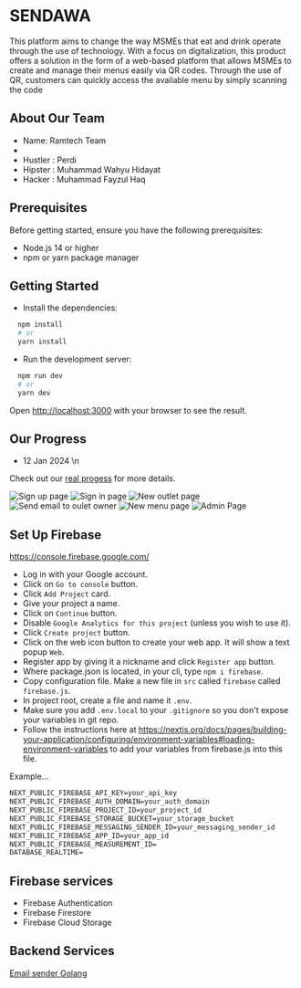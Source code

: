 # SENDAWA

This platform aims to change the way MSMEs that eat and drink operate through the use of technology. With a focus on digitalization, this product offers a solution in the form of a web-based platform that allows MSMEs to create and manage their menus easily via QR codes. Through the use of QR, customers can quickly access the available menu by simply scanning the code

## About Our Team
- Name: Ramtech Team
- 
- Hustler : Perdi
- Hipster : Muhammad Wahyu Hidayat
- Hacker : Muhammad Fayzul Haq


## Prerequisites

Before getting started, ensure you have the following prerequisites:

- Node.js 14 or higher
- npm or yarn package manager

## Getting Started

- Install the dependencies:

```bash
  npm install
  # or
  yarn install
```

- Run the development server:

```bash
  npm run dev
  # or
  yarn dev
```

Open [http://localhost:3000](http://localhost:3000) with your browser to see the result.


## Our Progress
- 12 Jan 2024 \n

Check out our [real progess](https://sendawa.vercel.app/) for more details.

![Sign up page](doc/stage2/signUp.png)
![Sign in page](doc/stage2/signIn.png)
![New outlet page](doc/stage2/New-outlet.png)
![Send email to oulet owner](doc/stage2/send-email.jpeg)
![New menu page](doc/stage2/createMenu.png)
![Admin Page](doc/stage2/admin.png)


## Set Up Firebase

<https://console.firebase.google.com/>

- Log in with your Google account.
- Click on `Go to console` button.
- Click `Add Project` card.
- Give your project a name.
- Click on `Continue` button.
- Disable `Google Analytics for this project` (unless you wish to use it).
- Click `Create project` button.
- Click on the web icon button to create your web app. It will show a text popup `Web`.
- Register app by giving it a nickname and click `Register app` button.
- Where package.json is located, in your cli, type `npm i firebase`.
- Copy configuration file. Make a new file in `src` called `firebase` called `firebase.js`.
- In project root, create a file and name it `.env`.
- Make sure you add `.env.local` to your `.gitignore` so you don't expose your variables in git repo.
- Follow the instructions here at <https://nextjs.org/docs/pages/building-your-application/configuring/environment-variables#loading-environment-variables> to add your variables from firebase.js into this file.

Example...

```md
NEXT_PUBLIC_FIREBASE_API_KEY=your_api_key
NEXT_PUBLIC_FIREBASE_AUTH_DOMAIN=your_auth_domain
NEXT_PUBLIC_FIREBASE_PROJECT_ID=your_project_id
NEXT_PUBLIC_FIREBASE_STORAGE_BUCKET=your_storage_bucket
NEXT_PUBLIC_FIREBASE_MESSAGING_SENDER_ID=your_messaging_sender_id
NEXT_PUBLIC_FIREBASE_APP_ID=your_app_id
NEXT_PUBLIC_FIREBASE_MEASUREMENT_ID=
DATABASE_REALTIME=
```
## Firebase services
- Firebase Authentication
- Firebase Firestore
- Firebase Cloud Storage


## Backend Services

[Email sender Golang](https://github.com/zpenct/EmailGolang)